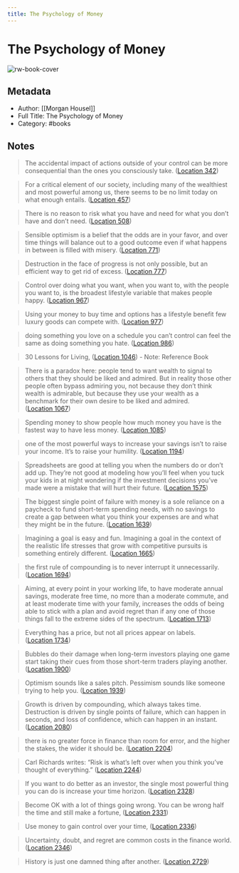```yaml
---
title: The Psychology of Money
---
```

# The Psychology of Money

![rw-book-cover](https://m.media-amazon.com/images/I/81eQqmEj65L._SY160.jpg)

## Metadata
- Author: [[Morgan Housel]]
- Full Title: The Psychology of Money
- Category: #books

## Notes
> The accidental impact of actions outside of your control can be more consequential than the ones you consciously take. ([Location 342](https://readwise.io/to_kindle?action=open&asin=B08FHZ5L47&location=342))

> For a critical element of our society, including many of the wealthiest and most powerful among us, there seems to be no limit today on what enough entails. ([Location 457](https://readwise.io/to_kindle?action=open&asin=B08FHZ5L47&location=457))

> There is no reason to risk what you have and need for what you don’t have and don’t need. ([Location 508](https://readwise.io/to_kindle?action=open&asin=B08FHZ5L47&location=508))

> Sensible optimism is a belief that the odds are in your favor, and over time things will balance out to a good outcome even if what happens in between is filled with misery. ([Location 771](https://readwise.io/to_kindle?action=open&asin=B08FHZ5L47&location=771))

> Destruction in the face of progress is not only possible, but an efficient way to get rid of excess. ([Location 777](https://readwise.io/to_kindle?action=open&asin=B08FHZ5L47&location=777))

> Control over doing what you want, when you want to, with the people you want to, is the broadest lifestyle variable that makes people happy. ([Location 967](https://readwise.io/to_kindle?action=open&asin=B08FHZ5L47&location=967))

> Using your money to buy time and options has a lifestyle benefit few luxury goods can compete with. ([Location 977](https://readwise.io/to_kindle?action=open&asin=B08FHZ5L47&location=977))

> doing something you love on a schedule you can’t control can feel the same as doing something you hate. ([Location 986](https://readwise.io/to_kindle?action=open&asin=B08FHZ5L47&location=986))

> 30 Lessons for Living, ([Location 1046](https://readwise.io/to_kindle?action=open&asin=B08FHZ5L47&location=1046))
    - Note: Reference Book

> There is a paradox here: people tend to want wealth to signal to others that they should be liked and admired. But in reality those other people often bypass admiring you, not because they don’t think wealth is admirable, but because they use your wealth as a benchmark for their own desire to be liked and admired. ([Location 1067](https://readwise.io/to_kindle?action=open&asin=B08FHZ5L47&location=1067))

> Spending money to show people how much money you have is the fastest way to have less money. ([Location 1085](https://readwise.io/to_kindle?action=open&asin=B08FHZ5L47&location=1085))

> one of the most powerful ways to increase your savings isn’t to raise your income. It’s to raise your humility. ([Location 1194](https://readwise.io/to_kindle?action=open&asin=B08FHZ5L47&location=1194))

> Spreadsheets are good at telling you when the numbers do or don’t add up. They’re not good at modeling how you’ll feel when you tuck your kids in at night wondering if the investment decisions you’ve made were a mistake that will hurt their future. ([Location 1575](https://readwise.io/to_kindle?action=open&asin=B08FHZ5L47&location=1575))

> The biggest single point of failure with money is a sole reliance on a paycheck to fund short-term spending needs, with no savings to create a gap between what you think your expenses are and what they might be in the future. ([Location 1639](https://readwise.io/to_kindle?action=open&asin=B08FHZ5L47&location=1639))

> Imagining a goal is easy and fun. Imagining a goal in the context of the realistic life stresses that grow with competitive pursuits is something entirely different. ([Location 1665](https://readwise.io/to_kindle?action=open&asin=B08FHZ5L47&location=1665))

> the first rule of compounding is to never interrupt it unnecessarily. ([Location 1694](https://readwise.io/to_kindle?action=open&asin=B08FHZ5L47&location=1694))

> Aiming, at every point in your working life, to have moderate annual savings, moderate free time, no more than a moderate commute, and at least moderate time with your family, increases the odds of being able to stick with a plan and avoid regret than if any one of those things fall to the extreme sides of the spectrum. ([Location 1713](https://readwise.io/to_kindle?action=open&asin=B08FHZ5L47&location=1713))

> Everything has a price, but not all prices appear on labels. ([Location 1734](https://readwise.io/to_kindle?action=open&asin=B08FHZ5L47&location=1734))

> Bubbles do their damage when long-term investors playing one game start taking their cues from those short-term traders playing another. ([Location 1900](https://readwise.io/to_kindle?action=open&asin=B08FHZ5L47&location=1900))

> Optimism sounds like a sales pitch. Pessimism sounds like someone trying to help you. ([Location 1939](https://readwise.io/to_kindle?action=open&asin=B08FHZ5L47&location=1939))

> Growth is driven by compounding, which always takes time. Destruction is driven by single points of failure, which can happen in seconds, and loss of confidence, which can happen in an instant. ([Location 2080](https://readwise.io/to_kindle?action=open&asin=B08FHZ5L47&location=2080))

> there is no greater force in finance than room for error, and the higher the stakes, the wider it should be. ([Location 2204](https://readwise.io/to_kindle?action=open&asin=B08FHZ5L47&location=2204))

> Carl Richards writes: “Risk is what’s left over when you think you’ve thought of everything.” ([Location 2244](https://readwise.io/to_kindle?action=open&asin=B08FHZ5L47&location=2244))

> If you want to do better as an investor, the single most powerful thing you can do is increase your time horizon. ([Location 2328](https://readwise.io/to_kindle?action=open&asin=B08FHZ5L47&location=2328))

> Become OK with a lot of things going wrong. You can be wrong half the time and still make a fortune, ([Location 2331](https://readwise.io/to_kindle?action=open&asin=B08FHZ5L47&location=2331))

> Use money to gain control over your time, ([Location 2336](https://readwise.io/to_kindle?action=open&asin=B08FHZ5L47&location=2336))

> Uncertainty, doubt, and regret are common costs in the finance world. ([Location 2346](https://readwise.io/to_kindle?action=open&asin=B08FHZ5L47&location=2346))

> History is just one damned thing after another. ([Location 2729](https://readwise.io/to_kindle?action=open&asin=B08FHZ5L47&location=2729))

